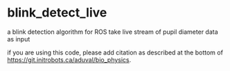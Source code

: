 # blink_detect_live
a blink detection algorithm for ROS take live stream of pupil diameter data as input




if you are using this code, please add citation as described at the bottom of https://git.initrobots.ca/aduval/bio_physics.
